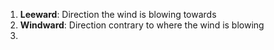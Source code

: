 1. **Leeward**: Direction the wind is blowing towards
2. **Windward**: Direction contrary to where the wind is blowing
3. 